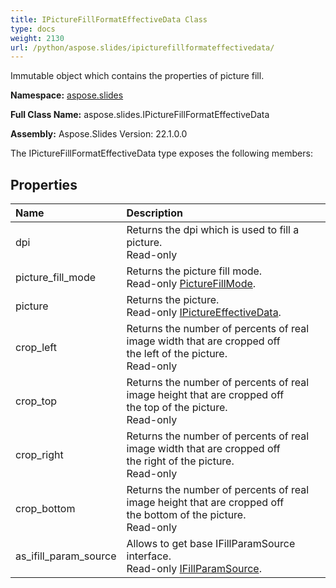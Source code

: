```yaml
---
title: IPictureFillFormatEffectiveData Class
type: docs
weight: 2130
url: /python/aspose.slides/ipicturefillformateffectivedata/
---
```


Immutable object which contains the properties of picture fill.

**Namespace:** [aspose.slides](/python/aspose.slides/)

**Full Class Name:** aspose.slides.IPictureFillFormatEffectiveData

**Assembly:**  Aspose.Slides Version: 22.1.0.0

The IPictureFillFormatEffectiveData type exposes the following members:
## **Properties**
|**Name**|**Description**|
| :- | :- |
|dpi|Returns the dpi which is used to fill a picture.<br/>            Read-only|
|picture_fill_mode|Returns the picture fill mode.<br/>            Read-only [PictureFillMode](/python/aspose.slides/picturefillmode/).|
|picture|Returns the picture.<br/>            Read-only [IPictureEffectiveData](/python/aspose.slides/ipictureeffectivedata/).|
|crop_left|Returns the number of percents of real image width that are cropped off<br/>            the left of the picture. <br/>            Read-only|
|crop_top|Returns the number of percents of real image height that are cropped off<br/>            the top of the picture. <br/>            Read-only|
|crop_right|Returns the number of percents of real image width that are cropped off<br/>            the right of the picture. <br/>            Read-only|
|crop_bottom|Returns the number of percents of real image height that are cropped off<br/>            the bottom of the picture. <br/>            Read-only|
|as_ifill_param_source|Allows to get base IFillParamSource interface.<br/>            Read-only [IFillParamSource](/python/aspose.slides/ifillparamsource/).|
